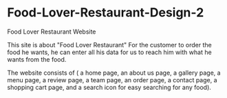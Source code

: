 # Food-Lover-Restaurant-Design-2
Food Lover Restaurant Website


This site is about "Food Lover Restaurant"
For the customer to order the food he wants, he can enter all his data for us to reach him with what he wants from the food.
 
The website consists of ( a home page, an about us page, a gallery page, a menu page, a review page, a team page, an order page, 
a contact page, a shopping cart page, and a search icon for easy searching for any food).
